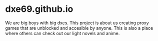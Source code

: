 # dxe69.github.io
We are big boys with big dxes.
This project is about us creating proxy games that are unblocked and accesible by anyone. 
This is also a place where others can check out our light novels and anime.
